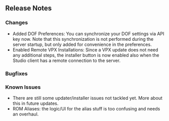 ## Release Notes

### Changes

- Added DOF Preferences: You can synchronize your DOF settings via API key now. Note that this synchronization is not performed during the server startup, but only added for convenience in the preferences.
- Enabled Remote VPX Installations: Since a VPX update does not need any additional steps, the installer button is now enabled also when the Studio client has a remote connection to the server.

### Bugfixes


### Known Issues

- There are still some updater/installer issues not tackled yet. More about this in future updates.
- ROM Aliases: the logic/UI for the alias stuff is too confusing and needs an overhaul.
